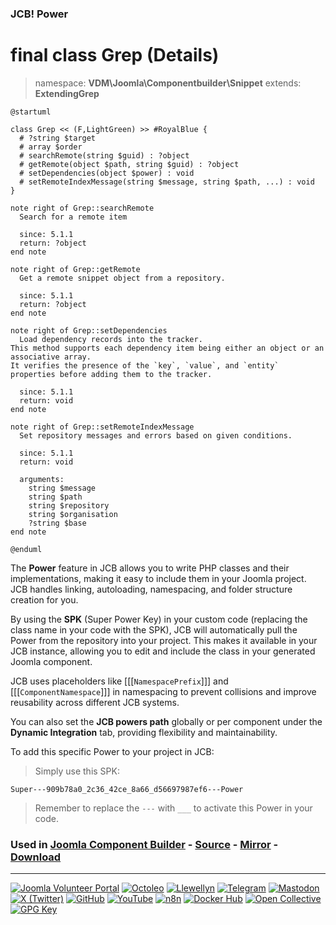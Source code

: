### JCB! Power
# final class Grep (Details)
> namespace: **VDM\Joomla\Componentbuilder\Snippet**
> extends: **ExtendingGrep**

```uml
@startuml

class Grep << (F,LightGreen) >> #RoyalBlue {
  # ?string $target
  # array $order
  # searchRemote(string $guid) : ?object
  # getRemote(object $path, string $guid) : ?object
  # setDependencies(object $power) : void
  # setRemoteIndexMessage(string $message, string $path, ...) : void
}

note right of Grep::searchRemote
  Search for a remote item

  since: 5.1.1
  return: ?object
end note

note right of Grep::getRemote
  Get a remote snippet object from a repository.

  since: 5.1.1
  return: ?object
end note

note right of Grep::setDependencies
  Load dependency records into the tracker.
This method supports each dependency item being either an object or an associative array.
It verifies the presence of the `key`, `value`, and `entity` properties before adding them to the tracker.

  since: 5.1.1
  return: void
end note

note right of Grep::setRemoteIndexMessage
  Set repository messages and errors based on given conditions.

  since: 5.1.1
  return: void
  
  arguments:
    string $message
    string $path
    string $repository
    string $organisation
    ?string $base
end note

@enduml
```

The **Power** feature in JCB allows you to write PHP classes and their implementations,
making it easy to include them in your Joomla project. JCB handles linking, autoloading,
namespacing, and folder structure creation for you.

By using the **SPK** (Super Power Key) in your custom code (replacing the class name
in your code with the SPK), JCB will automatically pull the Power from the repository
into your project. This makes it available in your JCB instance, allowing you to edit
and include the class in your generated Joomla component.

JCB uses placeholders like [[[`NamespacePrefix`]]] and [[[`ComponentNamespace`]]] in
namespacing to prevent collisions and improve reusability across different JCB systems.

You can also set the **JCB powers path** globally or per component under the
**Dynamic Integration** tab, providing flexibility and maintainability.

To add this specific Power to your project in JCB:

> Simply use this SPK:
```
Super---909b78a0_2c36_42ce_8a66_d56697987ef6---Power
```
> Remember to replace the `---` with `___` to activate this Power in your code.

### Used in [Joomla Component Builder](https://www.joomlacomponentbuilder.com) - [Source](https://git.vdm.dev/joomla/Component-Builder) - [Mirror](https://github.com/vdm-io/Joomla-Component-Builder) - [Download](https://git.vdm.dev/joomla/pkg-component-builder/releases)

---
[![Joomla Volunteer Portal](https://img.shields.io/badge/-Joomla-gold?logo=joomla)](https://volunteers.joomla.org/joomlers/1396-llewellyn-van-der-merwe "Join Llewellyn on the Joomla Volunteer Portal: Shaping the Future Together!") [![Octoleo](https://img.shields.io/badge/-Octoleo-black?logo=linux)](https://git.vdm.dev/octoleo "--quiet") [![Llewellyn](https://img.shields.io/badge/-Llewellyn-ffffff?logo=gitea)](https://git.vdm.dev/Llewellyn "Collaborate and Innovate with Llewellyn on Git: Building a Better Code Future!") [![Telegram](https://img.shields.io/badge/-Telegram-blue?logo=telegram)](https://t.me/Joomla_component_builder "Join Llewellyn and the Community on Telegram: Building Joomla Components Together!") [![Mastodon](https://img.shields.io/badge/-Mastodon-9e9eec?logo=mastodon)](https://joomla.social/@llewellyn "Connect and Engage with Llewellyn on Joomla Social: Empowering Communities, One Post at a Time!") [![X (Twitter)](https://img.shields.io/badge/-X-black?logo=x)](https://x.com/llewellynvdm "Join the Conversation with Llewellyn on X: Where Ideas Take Flight!") [![GitHub](https://img.shields.io/badge/-GitHub-181717?logo=github)](https://github.com/Llewellynvdm "Build, Innovate, and Thrive with Llewellyn on GitHub: Turning Ideas into Impact!") [![YouTube](https://img.shields.io/badge/-YouTube-ff0000?logo=youtube)](https://www.youtube.com/@OctoYou "Explore, Learn, and Create with Llewellyn on YouTube: Your Gateway to Inspiration!") [![n8n](https://img.shields.io/badge/-n8n-black?logo=n8n)](https://n8n.io/creators/octoleo "Effortless Automation and Impactful Workflows with Llewellyn on n8n!") [![Docker Hub](https://img.shields.io/badge/-Docker-grey?logo=docker)](https://hub.docker.com/u/llewellyn "Llewellyn on Docker: Containerize Your Creativity!") [![Open Collective](https://img.shields.io/badge/-Donate-green?logo=opencollective)](https://opencollective.com/joomla-component-builder "Donate towards JCB: Help Llewellyn financially so he can continue developing this great tool!") [![GPG Key](https://img.shields.io/badge/-GPG-blue?logo=gnupg)](https://git.vdm.dev/Llewellyn/gpg "Unlock Trust and Security with Llewellyn's GPG Key: Your Gateway to Verified Connections!")